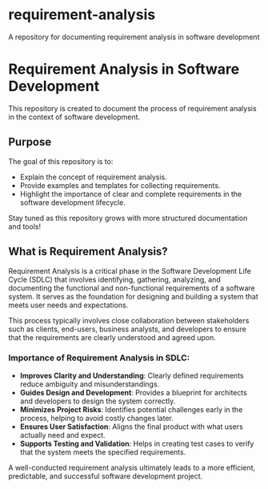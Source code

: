 # requirement-analysis
 A repository for documenting requirement analysis in software development
# Requirement Analysis in Software Development

This repository is created to document the process of requirement analysis in the context of software development.

## Purpose

The goal of this repository is to:

- Explain the concept of requirement analysis.
- Provide examples and templates for collecting requirements.
- Highlight the importance of clear and complete requirements in the software development lifecycle.

Stay tuned as this repository grows with more structured documentation and tools!

## What is Requirement Analysis?

Requirement Analysis is a critical phase in the Software Development Life Cycle (SDLC) that involves identifying, gathering, analyzing, and documenting the functional and non-functional requirements of a software system. It serves as the foundation for designing and building a system that meets user needs and expectations.

This process typically involves close collaboration between stakeholders such as clients, end-users, business analysts, and developers to ensure that the requirements are clearly understood and agreed upon.

### Importance of Requirement Analysis in SDLC:

- **Improves Clarity and Understanding**: Clearly defined requirements reduce ambiguity and misunderstandings.
- **Guides Design and Development**: Provides a blueprint for architects and developers to design the system correctly.
- **Minimizes Project Risks**: Identifies potential challenges early in the process, helping to avoid costly changes later.
- **Ensures User Satisfaction**: Aligns the final product with what users actually need and expect.
- **Supports Testing and Validation**: Helps in creating test cases to verify that the system meets the specified requirements.

A well-conducted requirement analysis ultimately leads to a more efficient, predictable, and successful software development project.
